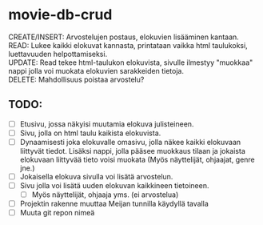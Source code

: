 # movie-db-crud

CREATE/INSERT: Arvostelujen postaus, elokuvien lisääminen kantaan.  
READ: Lukee kaikki elokuvat kannasta, printataan vaikka html taulukoksi, luettavuuden helpottamiseksi.  
UPDATE: Read tekee html-taulukon elokuvista, sivulle ilmestyy "muokkaa" nappi jolla voi muokata elokuvien sarakkeiden tietoja.  
DELETE: Mahdollisuus poistaa arvostelu?  


## TODO:
- [ ] Etusivu, jossa näkyisi muutamia elokuva julisteineen.
- [ ] Sivu, jolla on html taulu kaikista elokuvista.
- [ ] Dynaamisesti joka elokuvalle omasivu, jolla näkee kaikki elokuvaan liittyvät tiedot. Lisäksi nappi, jolla pääsee muokkaus tilaan ja jokaista elokuvaan liittyvää tieto voisi muokata (Myös näyttelijät, ohjaajat, genre jne.)
- [ ] Jokaisella elokuva sivulla voi lisätä arvostelun.
- [ ] Sivu jolla voi lisätä uuden elokuvan kaikkineen tietoineen.
  - [ ] Myös näyttelijät, ohjaaja yms. (ei arvostelua)
- [ ] Projektin rakenne muuttaa Meijan tunnilla käydyllä tavalla
- [ ] Muuta git repon nimeä

